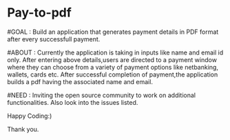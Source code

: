 # Pay-to-pdf

#GOAL : Build an application that generates payment details in PDF format after every successfull payment.

#ABOUT : Currently the application is taking in inputs like name and email id only. After entering above details,users are directed to a payment window where they can choose                from a variety of payment options like netbanking, wallets, cards etc.
                                                                                  After successful completion of payment,the application builds a pdf having the associated name and email.
                                                                                  
#NEED : Inviting the open source community to work on additional functionalities. 
        Also look into the issues listed. 

Happy Coding:)

Thank you.
